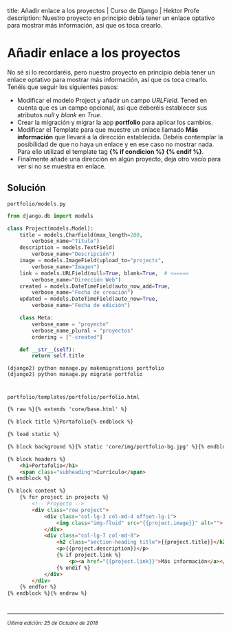 title: Añadir enlace a los proyectos | Curso de Django | Hektor Profe
description: Nuestro proyecto en principio debía tener un enlace optativo para mostrar más información, así que os toca crearlo.

# Añadir enlace a los proyectos

No sé si lo recordaréis, pero nuestro proyecto en principio debía tener un enlace optativo para mostrar más información, así que os toca crearlo. Tenéis que seguir los siguientes pasos:

* Modificar el modelo Project y añadir un campo *URLField*. Tened en cuenta que es un campo opcional, así que deberéis establecer sus atributos *null* y *blank* en *True*.
* Crear la migración y migrar la app **portfolio** para aplicar los cambios.
* Modificar el Template para que muestre un enlace llamado **Más información** que llevará a la dirección establecida. Debéis contemplar la posibilidad de que no haya un enlace y en ese caso no mostrar nada. Para ello utilizad el template tag **&#123;% if condicion %&#125; &#123;% endif %&#125;**.
* Finalmente añade una dirección en algún proyecto, deja otro vacío para ver si no se muestra en enlace.

## Solución

`portfolio/models.py`
```python
from django.db import models

class Project(models.Model):
    title = models.CharField(max_length=200, 
        verbose_name="Título")
    description = models.TextField(
        verbose_name="Descripción")
    image = models.ImageField(upload_to="projects",  
        verbose_name="Imagen")
    link = models.URLField(null=True, blank=True,  # <=====
        verbose_name="Dirección Web")
    created = models.DateTimeField(auto_now_add=True, 
        verbose_name="Fecha de creación")
    updated = models.DateTimeField(auto_now=True,
        verbose_name="Fecha de edición")

    class Meta:
        verbose_name = "proyecto"
        verbose_name_plural = "proyectos"
        ordering = ["-created"]

    def __str__(self):
        return self.title
```

```
(django2) python manage.py makemigrations portfolio
(django2) python manage.py migrate portfolio
```

<div style="text-align:center;margin-top:25px"><img class="lazy" data-src="{{cdn}}/django/55.png"/></div>

`portfolio/templates/portfolio/porfolio.html`

```html
{% raw %}{% extends 'core/base.html' %}

{% block title %}Portafolio{% endblock %}

{% load static %}

{% block background %}{% static 'core/img/portfolio-bg.jpg' %}{% endblock %}

{% block headers %}
    <h1>Portafolio</h1>
    <span class="subheading">Currículo</span>
{% endblock %}

{% block content %}
    {% for project in projects %}
        <!-- Proyecto -->
        <div class="row project">  	
            <div class="col-lg-3 col-md-4 offset-lg-1">
                <img class="img-fluid" src="{{project.image}}" alt="">
            </div>
            <div class="col-lg-7 col-md-8">
                <h2 class="section-heading title">{{project.title}}</h2>   
                <p>{{project.description}}</p>
                {% if project.link %}
                    <p><a href="{{project.link}}">Más información</a></p>
                {% endif %}
            </div>
        </div>
    {% endfor %}
{% endblock %}{% endraw %}
``` 

<div style="text-align:center;margin-top:25px"><img class="lazy" data-src="{{cdn}}/django/56.png"/></div>

___
<small class="edited"><i>Última edición: 25 de Octubre de 2018</i></small>